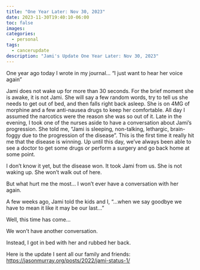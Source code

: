 ```yaml
---
title: "One Year Later: Nov 30, 2023"
date: 2023-11-30T19:40:10-06:00
toc: false
images:
categories:
  - personal
tags: 
  - cancerupdate
description: "Jami's Update One Year Later: Nov 30, 2023"
---
```


One year ago today I wrote in my journal… “I just want to hear her voice again”

Jami does not wake up for more than 30 seconds. For the brief moment she is awake, it is not Jami. She will say a few random words, try to tell us she needs to get out of bed, and then falls right back asleep. She is on 4MG of morphine and a few anti-nausea drugs to keep her comfortable. All day I assumed the narcotics were the reason she was so out of it.  Late in the evening, I took one of the nurses aside to have a conversation about Jami’s progression. She told me, “Jami is sleeping, non-talking, lethargic, brain-foggy due to the progression of the disease”. This is the first time it really hit me that the disease is winning.  Up until this day, we’ve always been able to see a doctor to get some drugs or perform a surgery and go back home at some point. 

I don’t know it yet, but the disease won. It took Jami from us.  She is not waking up.  She won’t walk out of here.  

But what hurt me the most… I won’t ever have a conversation with her again.

A few weeks ago, Jami told the kids and I, “…when we say goodbye we have to mean it like it may be our last...”

Well, this time has come...

We won’t have another conversation. 

Instead, I got in bed with her and rubbed her back.

Here is the update I sent all our family and friends: https://jasonmurray.org/posts/2022/jami-status-1/
